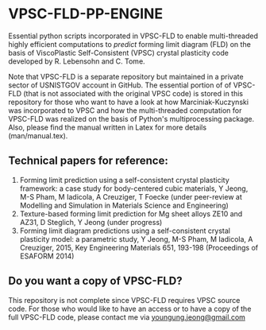 # VPSC-FLD-PP-ENGINE
Essential python scripts incorporated in VPSC-FLD to enable multi-threaded
highly efficient computations to *predict* forming limit diagram (FLD) on the basis of
ViscoPlastic Self-Consistent (VPSC) crystal plasticity code developed by R. Lebensohn and C. Tome.

Note that VPSC-FLD is a separate repository but maintained in a private sector of USNISTGOV account in GitHub.
The essential portion of of VPSC-FLD (that is not associated with the original VPSC code) is stored in this repository 
for those who want to have a look at how Marciniak-Kuczynski was incorporated to VPSC and how the multi-threaded
computation for VPSC-FLD was realized on the basis of Python's multiprocessing package.
Also, please find the manual written in Latex for more details (man/manual.tex).



Technical papers for reference:
-------------------------------
1. Forming limit prediction using a self-consistent crystal plasticity framework: a case study for body-centered cubic materials, Y Jeong, M-S Pham, M Iadicola, A Creuziger, T Foecke (under peer-review at Modelling and Simulation in Materials Science and Engineering)
2. Texture-based forming limit prediction for Mg sheet alloys ZE10 and AZ31, D Steglich, Y Jeong (under progress)
3. Forming limit diagram predictions using a self-consistent crystal plasticity model: a parametric study, Y Jeong, M-S Pham, M Iadicola, A Creuziger, 2015, Key Engineering Materials 651, 193-198 (Proceedings of ESAFORM 2014)



Do you want a copy of VPSC-FLD?
-------------------------------
This repository is not complete since VPSC-FLD requires VPSC source code.
For those who would like to have an access or to have a copy of the full VPSC-FLD code,
please contact me via youngung.jeong@gmail.com

